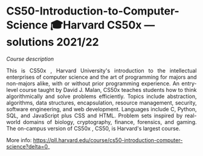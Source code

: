 # CS50-Introduction-to-Computer-Science 🎓Harvard CS50x — solutions 2021/22

_Course description_

<p align="justify" font-family="arial">This is CS50x , Harvard University's introduction to the intellectual enterprises of computer science and the art of programming for majors and non-majors alike, with or without prior programming experience. 
An entry-level course taught by David J. Malan, CS50x teaches students how to think algorithmically and 
solve problems efficiently. Topics include abstraction, algorithms, data structures, encapsulation, 
resource management, security, software engineering, and web development. Languages include C, Python, SQL, 
and JavaScript plus CSS and HTML. Problem sets inspired by real-world domains of biology, cryptography, finance, 
forensics, and gaming. The on-campus version of CS50x , CS50, is Harvard's largest course.</p> 

More info: https://pll.harvard.edu/course/cs50-introduction-computer-science?delta=0_
